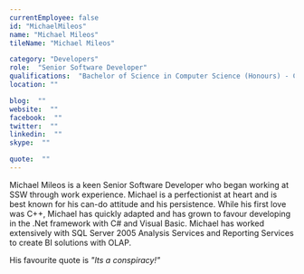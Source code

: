 ```yaml
---
currentEmployee: false
id: "MichaelMileos"
name: "Michael Mileos"
tileName: "Michael Mileos"

category: "Developers"
role:  "Senior Software Developer"
qualifications:  "Bachelor of Science in Computer Science (Honours) - City Universtiy of New York (CUNY)"
location: ""

blog:  ""
website:  ""
facebook:  ""
twitter:  ""
linkedin:  ""
skype:  ""

quote:  ""
---
```


Michael Mileos is a keen Senior Software Developer who began working at SSW through work experience. Michael is a perfectionist at heart and is best known for his can-do attitude and his persistence. While his first love was C++, Michael has quickly adapted and has grown to favour developing in the .Net framework with C# and Visual Basic. Michael has worked extensively with SQL Server 2005 Analysis Services and Reporting Services to create BI solutions with OLAP.

His favourite quote is *"Its a conspiracy!"*
